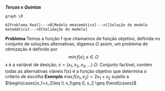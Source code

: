 ***Terças e Quintas***
```mermaid
graph LR

A[Problema Real]--->B[Modelo mmatemático]--->C[Solução do modelo matemático]--->D[Validação do modelo]
```

**Problema**
Temos a função f que chamamos de função objetivo, definida no conjunto de soluções alternativas, digamos $\Omega$ 
assim, um problema de otimização é definido por
$$\min f(x); x \in \Omega$$
x é a variável de desição; $x = (x_1,x_2,x_3,...)$
$\Omega$: Conjunto factível, contém todas as alternativas viáveis
f(x) é a função objetivo que determina o critério de escolha
**Exemplo**
$\max f(x_1,x_2)=2x_1+x_2$
sujeito a $\begin{cases}x_1+x_2\leq \\ x_1\geq 0, x_2 \geq 0\end{cases}$







